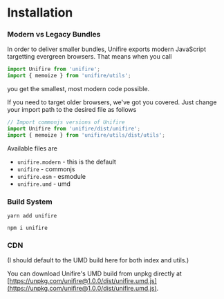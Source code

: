# Installation

### Modern vs Legacy Bundles

In order to deliver smaller bundles, Unifire exports modern JavaScript targetting evergreen browsers. That means when you call

```js
import Unifire from 'unifire';
import { memoize } from 'unifire/utils';
```

you get the smallest, most modern code possible.


If you need to target older browsers, we've got you covered. Just change your import path to the desired file as follows

```js
// Import commonjs versions of Unifire
import Unifire from 'unifire/dist/unifire';
import { memoize } from 'unifire/utils/dist/utils';
```

Available files are

* `unifire.modern` - this is the default
* `unifire` - commonjs
* `unifire.esm` - esmodule
* `unifire.umd` - umd

### Build System

```
yarn add unifire
```

```
npm i unifire
```

### CDN

(I should default to the UMD build here for both index and utils.)

You can download Unifire's UMD build from unpkg directly at [https://unpkg.com/unifire@1.0.0/dist/unifire.umd.js](https://unpkg.com/unifire@1.0.0/dist/unifire.umd.js).

